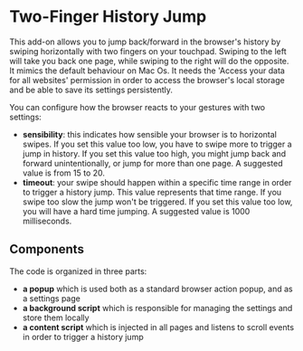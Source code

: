 # Two-Finger History Jump

This add-on allows you to jump back/forward in the browser's history by swiping
horizontally with two fingers on your touchpad. Swiping to the left will take you
back one page, while swiping to the right will do the opposite. It mimics the
default behaviour on Mac Os. It needs the 'Access your data for all websites'
permission in order to access the browser's local storage and be able to save
its settings persistently.

You can configure how the browser reacts to your gestures with two settings:

- **sensibility**: this indicates how sensible your browser is to
horizontal swipes. If you set this value too low, you have to swipe more to 
trigger a jump in history. If you set this value too high, you might jump back
and forward unintentionally, or jump for more than one page. A suggested value
is from 15 to 20.
- **timeout**: your swipe should happen within a specific time range
in order to trigger a history jump. This value represents that time range. If 
you swipe too slow the jump won't be triggered. If you set this value too low, 
you will have a hard time jumping. A suggested value is 1000 milliseconds.

## Components

The code is organized in three parts:

- **a popup** which is used both as a standard browser action popup, and as a
  settings page
- **a background script** which is responsible for managing the settings and
  store them locally
- **a content script** which is injected in all pages and listens to scroll
  events in order to trigger a history jump
